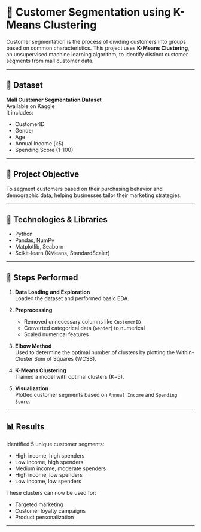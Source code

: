 # 🧠 Customer Segmentation using K-Means Clustering

Customer segmentation is the process of dividing customers into groups based on common characteristics. This project uses **K-Means Clustering**, an unsupervised machine learning algorithm, to identify distinct customer segments from mall customer data.

---

## 📁 Dataset

**Mall Customer Segmentation Dataset**  
Available on Kaggle  
It includes:

- CustomerID
- Gender
- Age
- Annual Income (k$)
- Spending Score (1-100)

---

## 🎯 Project Objective

To segment customers based on their purchasing behavior and demographic data, helping businesses tailor their marketing strategies.

---

## 🧰 Technologies & Libraries

- Python
- Pandas, NumPy
- Matplotlib, Seaborn
- Scikit-learn (KMeans, StandardScaler)

---

## 📌 Steps Performed

1. **Data Loading and Exploration**  
   Loaded the dataset and performed basic EDA.

2. **Preprocessing**  
   - Removed unnecessary columns like `CustomerID`
   - Converted categorical data (`Gender`) to numerical
   - Scaled numerical features

3. **Elbow Method**  
   Used to determine the optimal number of clusters by plotting the Within-Cluster Sum of Squares (WCSS).

4. **K-Means Clustering**  
   Trained a model with optimal clusters (K=5).

5. **Visualization**  
   Plotted customer segments based on `Annual Income` and `Spending Score`.

---

## 📊 Results

Identified 5 unique customer segments:
- High income, high spenders
- Low income, high spenders
- Medium income, moderate spenders
- High income, low spenders
- Low income, low spenders

These clusters can now be used for:
- Targeted marketing
- Customer loyalty campaigns
- Product personalization

---
